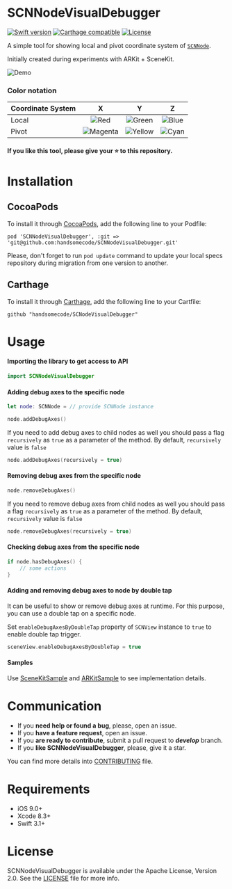 # SCNNodeVisualDebugger

[![Swift version](https://img.shields.io/badge/swift-3.1-orange.svg?style=flat.svg)](https://img.shields.io/badge/swift-3.0-orange.svg?style=flat.svg)
[![Carthage compatible](https://img.shields.io/badge/Carthage-compatible-4BC51D.svg?style=flat)](https://github.com/Carthage/Carthage)
[![License](https://img.shields.io/hexpm/l/plug.svg)](./LICENSE)

A simple tool for showing local and pivot coordinate system of [`SCNNode`](https://developer.apple.com/documentation/scenekit/scnnode?language=objc).

Initially created during experiments with ARKit + SceneKit.

![Demo](https://user-images.githubusercontent.com/8081860/29773337-bd0746f2-8c1e-11e7-9dd5-6b640d898484.gif)

### Color notation

| Coordinate System | X | Y | Z |
| --- | :---: | :---: | :---: |
| Local | ![Red](https://placehold.it/15/f00/000000?text=+) | ![Green](https://placehold.it/15/0f0/000000?text=+) | ![Blue](https://placehold.it/15/00f/000000?text=+) |
| Pivot | ![Magenta](https://placehold.it/15/f0f/000000?text=+) | ![Yellow](https://placehold.it/15/ff0/000000?text=+) | ![Cyan](https://placehold.it/15/0ff/000000?text=+) |

#### If you like this tool, please give your :star: to this repository.

# Installation

## CocoaPods
To install it through [CocoaPods](https://cocoapods.org/), add the following line to your Podfile:
```
pod 'SCNNodeVisualDebugger', :git => 'git@github.com:handsomecode/SCNNodeVisualDebugger.git'
```
Please, don't forget to run `pod update` command to update your local specs repository during migration from one version to another.

## Carthage
To install it through [Carthage](https://github.com/Carthage/Carthage), add the following line to your Cartfile:
```
github "handsomecode/SCNodeVisualDebugger"
```

# Usage

#### Importing the library to get access to API
````swift
import SCNNodeVisualDebugger
````

#### Adding debug axes to the specific node
````swift
let node: SCNNode = // provide SCNNode instance 

node.addDebugAxes()
````
If you need to add debug axes to child nodes as well you should pass a flag `recursively` as `true` as a parameter of the method. By default, `recursively` value is `false` 
````swift
node.addDebugAxes(recursively = true)
````

#### Removing debug axes from the specific node
````swift
node.removeDebugAxes()
````
If you need to remove debug axes from child nodes as well you should pass a flag `recursively` as `true` as a parameter of the method. By default, `recursively` value is `false` 
````swift
node.removeDebugAxes(recursively = true)
````
#### Checking debug axes from the specific node
````swift
if node.hasDebugAxes() {
    // some actions
}
````

#### Adding and removing debug axes to node by double tap
It can be useful to show or remove debug axes at runtime. For this purpose, you can use a double tap on a specific node. 

Set `enableDebugAxesByDoubleTap` property of `SCNView` instance to `true` to enable double tap trigger.
````swift
sceneView.enableDebugAxesByDoubleTap = true
````

#### Samples
Use [SceneKitSample](./SceneKitSample) and [ARKitSample](./ARKitSample) to see implementation details.

# Communication

- If you **need help or found a bug**, please, open an issue.
- If you **have a feature request**, open an issue.
- If you **are ready to contribute**, submit a pull request to ***develop*** branch.
- If you **like SCNNodeVisualDebugger**, please, give it a star.

You can find more details into [CONTRIBUTING](./CONTRIBUTING.md) file.

# Requirements
- iOS 9.0+
- Xcode 8.3+
- Swift 3.1+

# License
SCNNodeVisualDebugger is available under the Apache License, Version 2.0. See the [LICENSE](./LICENSE) file for more info.